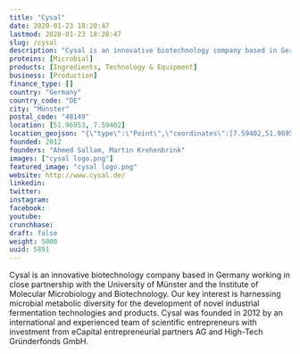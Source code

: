 ```yaml
---
title: "Cysal"
date: 2020-01-23 18:20:47
lastmod: 2020-01-23 18:20:47
slug: /cysal
description: "Cysal is an innovative biotechnology company based in Germany working in close partnership with the University of Münster and the Institute of Molecular Microbiology and Biotechnology. Our key interest is harnessing microbial metabolic diversity for the development of novel industrial fermentation technologies and products. Cysal was founded in 2012 by an international and experienced team of scientific entrepreneurs with investment from eCapital entrepreneurial partners AG and High-Tech Gründerfonds GmbH."
proteins: [Microbial]
products: [Ingredients, Technology & Equipment]
business: [Production]
finance_type: []
country: "Germany"
country_code: "DE"
city: "Münster"
postal_code: "48149"
location: [51.96953, 7.59402]
location_geojson: "{\"type\":\"Point\",\"coordinates\":[7.59402,51.96953]}"
founded: 2012
founders: "Ahmed Sallam, Martin Krehenbrink"
images: ["cysal logo.png"]
featured_image: "cysal logo.png"
website: http://www.cysal.de/
linkedin: 
twitter: 
instagram: 
facebook: 
youtube: 
crunchbase: 
draft: false
weight: 5000
uuid: 5891
---
```

Cysal is an innovative biotechnology company based in Germany working in close partnership with the University of Münster and the Institute of Molecular Microbiology and Biotechnology. Our key interest is harnessing microbial metabolic diversity for the development of novel industrial fermentation technologies and products. Cysal was founded in 2012 by an international and experienced team of scientific entrepreneurs with investment from eCapital entrepreneurial partners AG and High-Tech Gründerfonds GmbH.
